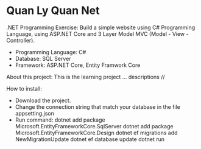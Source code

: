 # Quan Ly Quan Net

.NET Programming Exercise: Build a simple website using C# Programming Language, using ASP.NET Core and 3 Layer Model MVC (Model - View - Controller).
- Programming Language: C#
- Database: SQL Server
- Framework: ASP.NET Core, Entity Framwork Core

About this project:
This is the learning project
... descriptions //

How to install:
- Download the project.
- Change the connection string that match your database in the file appsetting.json
- Run command: 
    dotnet add package Microsoft.EntityFrameworkCore.SqlServer
    dotnet add package Microsoft.EntityFrameworkCore.Design
    dotnet ef migrations add NewMigrationUpdate
    dotnet ef database update
    dotnet run
